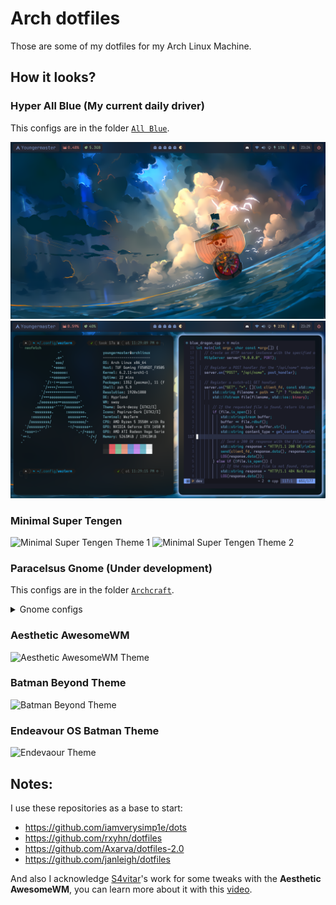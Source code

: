 # Arch dotfiles

Those are some of my dotfiles for my Arch Linux Machine.

## How it looks?

### Hyper All Blue (My current daily driver)

This configs are in the folder [`All Blue`](https://github.com/Youngermaster/Arch-dotfiles/tree/main/AllBlue).

![Hyper All Blue 1](Assets/AllBlue-0.png)
![Hyper All Blue 2](Assets/AllBlue-1.png)

### Minimal Super Tengen 

![Minimal Super Tengen Theme 1](Assets/MinimalSuperTengen.png)
![Minimal Super Tengen Theme 2](Assets/MinimalSuperTengen2.png)

### Paracelsus Gnome (Under development)

This configs are in the folder [`Archcraft`](https://github.com/Youngermaster/Arch-dotfiles/tree/main/Archcraft).

<details>
<summary> Gnome configs </summary>
<blockquote>

- GTK Themes: Based on [AestheticStuff by Rxyhn](https://github.com/rxyhn/AestheticStuff) and [Dots by iamverysimp1e](https://github.com/iamverysimp1e/dots).

- GTK Icons:[Papirus icons ](https://www.gnome-look.org/p/1166289)

- [Gnome Shell Extensions](https://extensions.gnome.org/):

  - [User Themes](https://extensions.gnome.org/extension/19/user-themes/): Load shell themes from user directories.
  - [X11 Gestures](https://extensions.gnome.org/extension/4033/x11-gestures/): Enable GNOME Shell multi-touch gestures on X11.
  - [AppIndicator](https://extensions.gnome.org/extension/615/appindicator-support/): Adds AppIndicator, KStatusNotifierItem and legacy Tray icons support to the Shell.
  - [Aylur's Widget](https://extensions.gnome.org/extension/5338/aylurs-widgets/): Beautiful Plugins with customizable bar.
  - [Blur My Shell](https://extensions.gnome.org/extension/3193/blur-my-shell/): Blur the gnome shell.
  - [Color Picker](https://extensions.gnome.org/extension/3396/color-picker/): The simple color picker for gnome shell.
  - [Extension List](https://extensions.gnome.org/extension/3088/extension-list/): A Simple Gnome shell extension manager in the top panel.
  - [Just Perfection](https://extensions.gnome.org/extension/3843/just-perfection/): SImple tweak tools to customize the gnome shell and disable some UI Features.
  - [Unite](https://extensions.gnome.org/extension/1287/unite/): Remove the title bars of the windows for the minimalist in windows.
  - [Vitals](https://extensions.gnome.org/extension/1460/vitals/): A simple system monitor on the top bar.
  - [gtk title bar](https://extensions.gnome.org/extension/1732/gtk-title-bar/): Remove title bar for non-gtk apps with minimal inference.
  - [Rounded Window Corners](https://extensions.gnome.org/extension/5237/rounded-window-corners/): Rounded corners for all windows.
</blockquote>
</details>

### Aesthetic AwesomeWM

![Aesthetic AwesomeWM Theme](AestheticAwesomeWM/background.png)

### Batman Beyond Theme

![Batman Beyond Theme](Assets/BatmanBeyondThemeLook.png)

### Endeavour OS Batman Theme

![Endevaour Theme](Assets/EndeavourThemeLook.png)

## Notes:

I use these repositories as a base to start:

- https://github.com/iamverysimp1e/dots
- https://github.com/rxyhn/dotfiles
- https://github.com/Axarva/dotfiles-2.0
- https://github.com/janleigh/dotfiles

And also I acknowledge [S4vitar](https://github.com/S4vitar)'s work for some tweaks with the **Aesthetic AwesomeWM**, you can learn more about it with this [video](https://www.youtube.com/watch?v=fshLf6u8B-w&ab_channel=s4vitar).
